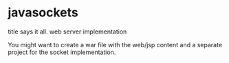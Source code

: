 # javasockets
title says it all. web server implementation

You might want to create a war file with the web/jsp content and a separate project for the socket implementation.
